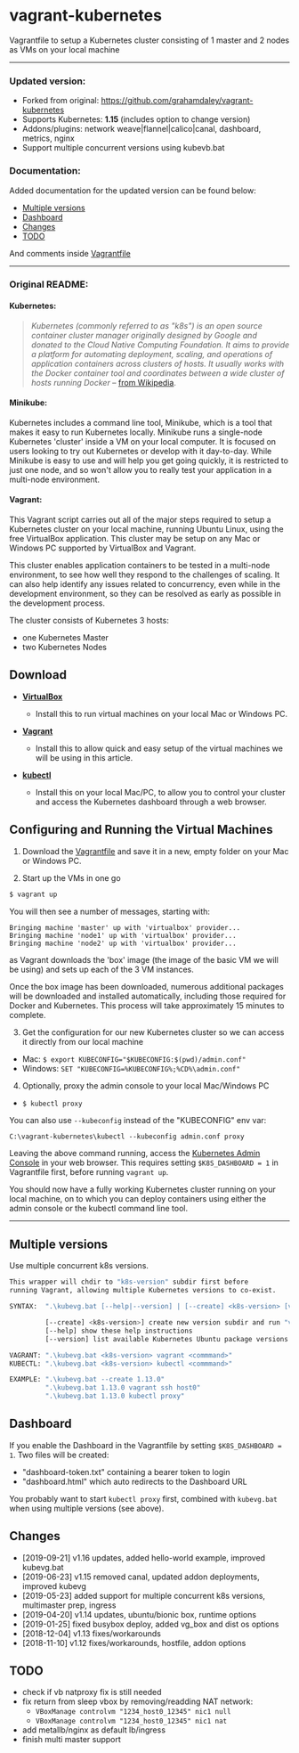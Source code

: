 # vagrant-kubernetes

Vagrantfile to setup a Kubernetes cluster consisting of 1 master and 2 nodes as VMs on your local machine

---

### Updated version:

- Forked from original: https://github.com/grahamdaley/vagrant-kubernetes
- Supports Kubernetes: **1.15** (includes option to change version)
- Addons/plugins: network weave|flannel|calico|canal, dashboard, metrics, nginx
- Support multiple concurrent versions using kubevb.bat

### Documentation:

Added documentation for the updated version can be found below:

- [Multiple versions](README.md#Multiple-versions)
- [Dashboard](README.md#Dashboard)
- [Changes](README.md#Changes)
- [TODO](README.md#TODO)

And comments inside [Vagrantfile](Vagrantfile)

---

### Original README:

#### Kubernetes:

> _Kubernetes (commonly referred to as "k8s") is an open source container cluster manager originally designed by Google and
> donated to the Cloud Native Computing Foundation. It aims to provide a platform for automating deployment, scaling, and
> operations of application containers across clusters of hosts. It usually works with the Docker container tool and
> coordinates between a wide cluster of hosts running Docker_ – [from Wikipedia](https://en.wikipedia.org/wiki/Kubernetes).

#### Minikube:

Kubernetes includes a command line tool, Minikube, which is a tool that makes it easy to run Kubernetes locally. Minikube runs a single-node Kubernetes 'cluster' inside a VM on your local computer. It is focused on users looking to try out Kubernetes or develop with it day-to-day. While Minikube is easy to use and will help you get going quickly, it is restricted to just one node, and so won't allow you to really test your application in a multi-node environment.

#### Vagrant:

This Vagrant script carries out all of the major steps required to setup a Kubernetes cluster on your local machine, running Ubuntu Linux, using the free VirtualBox application. This cluster may be setup on any Mac or Windows PC supported by VirtualBox and Vagrant.

This cluster enables application containers to be tested in a multi-node environment, to see how well they respond to the challenges of scaling. It can also help identify any issues related to concurrency, even while in the development environment, so they can be resolved as early as possible in the development process.

The cluster consists of Kubernetes 3 hosts:

- one Kubernetes Master
- two Kubernetes Nodes

## Download

* __[VirtualBox](https://www.virtualbox.org/)__ 
  - Install this to run virtual machines on your local Mac or Windows PC.

* __[Vagrant](https://www.vagrantup.com/)__ 
  - Install this to allow quick and easy setup of the virtual machines we will be using in this article.

* __[kubectl](https://kubernetes.io/docs/user-guide/prereqs/)__ 
  - Install this on your local Mac/PC, to allow you to control your cluster and access the Kubernetes dashboard through a web browser.

## Configuring and Running the Virtual Machines

1. Download the [Vagrantfile](https://raw.githubusercontent.com/mkorthof/vagrant-kubernetes/master/Vagrantfile) and save it in a new, empty folder on your Mac or Windows PC.

2. Start up the VMs in one go
  ```sh
  $ vagrant up
  ```

  You will then see a number of messages, starting with:

  ```
  Bringing machine 'master' up with 'virtualbox' provider... 
  Bringing machine 'node1' up with 'virtualbox' provider... 
  Bringing machine 'node2' up with 'virtualbox' provider...
  ```

  as Vagrant downloads the 'box' image (the image of the basic VM we will be using) and sets up each of the 3 VM instances. 

  Once the box image has been downloaded, numerous additional packages will be downloaded and installed automatically, including those required for Docker and Kubernetes. This process will take approximately 15 minutes to complete.

3. Get the configuration for our new Kubernetes cluster so we can access it directly from our local machine
  * Mac: `$ export KUBECONFIG="$KUBECONFIG:$(pwd)/admin.conf"`
  * Windows: `SET "KUBECONFIG=%KUBECONFIG%;%CD%\admin.conf"`

4. Optionally, proxy the admin console to your local Mac/Windows PC
  * `$ kubectl proxy`

You can also use `--kubeconfig` instead of the "KUBECONFIG" env var:
```
C:\vagrant-kubernetes\kubectl --kubeconfig admin.conf proxy
```

Leaving the above command running, access the [Kubernetes Admin Console](http://localhost:8001/ui) in your web browser. This requires setting `$K8S_DASHBOARD = 1` in Vagrantfile first, before running `vagrant up`.

You should now have a fully working Kubernetes cluster running on your local machine, on to which you can deploy containers using either the admin console or the kubectl command line tool.

---

## Multiple versions

Use multiple concurrent k8s versions.

``` bash
This wrapper will chdir to "k8s-version" subdir first before
running Vagrant, allowing multiple Kubernetes versions to co-exist.

SYNTAX:  ".\kubevg.bat [--help|--version] | [--create] <k8s-version> [vagrant|kubectl <command>]"

         [--create] <k8s-version>] create new version subdir and run "vagrant up"
         [--help] show these help instructions
         [--version] list available Kubernetes Ubuntu package versions

VAGRANT: ".\kubevg.bat <k8s-version> vagrant <commmand>"
KUBECTL: ".\kubevg.bat <k8s-version> kubectl <commmand>"

EXAMPLE: ".\kubevg.bat --create 1.13.0"
         ".\kubevg.bat 1.13.0 vagrant ssh host0"
         ".\kubevg.bat 1.13.0 kubectl proxy"
```

## Dashboard

If you enable the Dashboard in the Vagrantfile by setting `$K8S_DASHBOARD = 1`.
Two files will be created:

- "dashboard-token.txt" containing a bearer token to login
- "dashboard.html" which auto redirects to the Dashboard URL

You probably want to start `kubectl proxy` first, combined with `kubevg.bat` when using multiple versions (see above).

## Changes

- [2019-09-21] v1.16 updates, added hello-world example, improved kubevg.bat
- [2019-06-23] v1.15 removed canal, updated addon deployments, improved kubevg
- [2019-05-23] added support for multiple concurrent k8s versions, multimaster prep, ingress
- [2019-04-20] v1.14 updates, ubuntu/bionic box, runtime options
- [2019-01-25] fixed busybox deploy, added vg_box and dist os options
- [2018-12-04] v1.13 fixes/workarounds
- [2018-11-10] v1.12 fixes/workarounds, hostfile, addon options

## TODO

- check if vb natproxy fix is still needed
- fix return from sleep vbox by removing/readding NAT network:
  - `VBoxManage controlvm "1234_host0_12345" nic1 null`
  - `VBoxManage controlvm "1234_host0_12345" nic1 nat`
- add metallb/nginx as default lb/ingress
- finish multi master support
